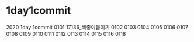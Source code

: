# 1day1commit
2020 1day 1commit
0101 17136_색종이붙이기
0102
0103
0104
0105
0106
0107
0108
0109
0110
0111
0112
0113
0114
0115
0116
0118